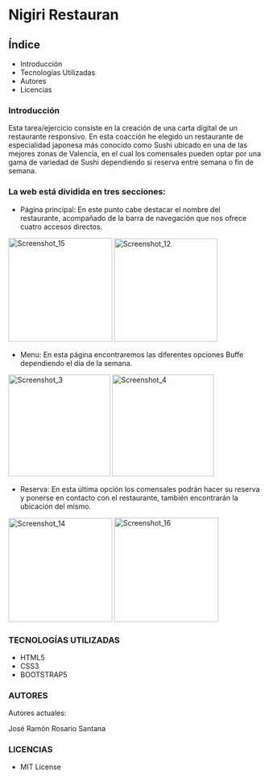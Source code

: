 # Nigiri Restauran

## Índice

* Introducción
* Tecnologías Utilizadas
* Autores
* Licencias

### Introducción

Esta tarea/ejercicio consiste en la creación de una carta digital de un restaurante responsivo. En esta coacción he elegido un restaurante de especialidad japonesa más conocido como Sushi ubicado en una de las mejores zonas de Valencia, en el cual los comensales pueden optar por una gama de variedad de Sushi dependiendo si reserva entre semana o fin de semana.

### La web está dividida en tres secciones:
- Página principal: En este punto cabe destacar el nombre del restaurante, acompañado de la barra de navegación que nos ofrece cuatro accesos directos.

<img width="206" alt="Screenshot_15" src="https://user-images.githubusercontent.com/118629906/215612859-abe6221e-339a-49a1-a0dd-9e0835a8b5d1.png">
<img width="205" alt="Screenshot_12" src="https://user-images.githubusercontent.com/118629906/215609476-8c1eae5a-c9df-4cb9-a2e0-8ed9e1c68871.png">


- Menu: En esta página encontraremos las diferentes opciones Buffe dependiendo el día de la semana.

<img width="202" alt="Screenshot_3" src="https://user-images.githubusercontent.com/118629906/216472045-8acb973e-334e-448c-9bb3-272f967fe1ff.png">

<img width="202" alt="Screenshot_4" src="https://user-images.githubusercontent.com/118629906/216472100-a9ce43ff-6e7a-4dd2-9b18-00dbb00819c2.png">



- Reserva: En esta última opción los comensales podrán hacer su reserva y ponerse en contacto con el restaurante, también encontrarán la ubicación del mismo.


<img width="206" alt="Screenshot_14" src="https://user-images.githubusercontent.com/118629906/215610965-f2194dfc-a4c7-46e2-9bb2-f03803710d28.png">
<img width="207" alt="Screenshot_16" src="https://user-images.githubusercontent.com/118629906/215611030-d351dcef-69cf-4a15-ae01-f21db93a0150.png">


### TECNOLOGÍAS UTILIZADAS

- HTML5
- CSS3
- BOOTSTRAP5

### AUTORES

Autores actuales:

José Ramón Rosario Santana

### LICENCIAS

* MIT License






